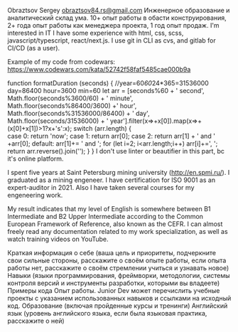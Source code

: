 Obraztsov Sergey
obraztsov84.rs@gmail.com
Инженерное образование и аналитический склад ума. 
10+ опыт работы в обасти конструирования, 2+ года опыт работы как менеджера проекта, 1 год опыт продаж.
I'm interested in IT 
I have some experience with html, css, scss, javascript/typescript, react/next.js.
I use git in CLI as cvs, and gitlab for CI/CD (as a user).

Example of my code from codewars:
https://www.codewars.com/kata/52742f58faf5485cae000b9a

function formatDuration (seconds) {
  //year=60*60*24*365=31536000 day=86400 hour=3600 min=60
  let arr = [seconds%60 + ' second',
            Math.floor(seconds%3600/60) + ' minute',
            Math.floor(seconds%86400/3600) +' hour',
            Math.floor(seconds%31536000/86400) + ' day',
            Math.floor(seconds/31536000) + ' year'].filter(x=>+x[0]).map(x=>+(x[0]+x[1])>1?x+'s':x);
  switch (arr.length) {      
  case 0: return 'now'; 
  case 1: return arr[0];
  case 2: return arr[1] + ' and ' +arr[0];
  default: arr[1]+= ' and ';
           for (let i=2; i<arr.length;i++) arr[i]+=', ';
           return arr.reverse().join('');
    }
}
I don't use linter or beautifier in this part, bc it's online platform.

I spent five years at Saint Petersburg mining university (http://en.spmi.ru/). I graduated as a mining engeneer. 
I have certification for ISO 9001 as an expert-auditor in 2021. Also I have taken several courses for my engeneering work.

My result indicates that my level of English is somewhere between B1 Intermediate and B2 Upper Intermediate according to the Common European Framework of Reference, also known as the CEFR. I can almost freely read any documentation related to my work specialization, as well as watch training videos on YouTube. 





Краткая информация о себе (ваша цель и приоритеты, подчеркните свои сильные стороны, расскажите о своём опыте работы, если опыта работы нет, расскажите о своём стремлении учиться и узнавать новое)
Навыки (языки программирования, фреймворки, методологии, системы контроля версий и инструменты разработки, которыми вы владеете)
Примеры кода
Опыт работы. Junior Dev может перечислить учебные проекты с указанием использованных навыков и ссылками на исходный код.
Образование (включая пройденные курсы и тренинги)
Английский язык (уровень английского языка, если была языковая практика, расскажите о ней)